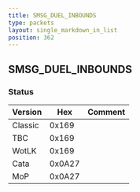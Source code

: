 ```yaml
---
title: SMSG_DUEL_INBOUNDS
type: packets
layout: single_markdown_in_list
position: 362
---
```


## SMSG_DUEL_INBOUNDS

### Status

Version    | Hex        | Comment
---------- | ---------- | ---------- 
Classic    | 0x169      | 
TBC        | 0x169      | 
WotLK      | 0x169      | 
Cata       | 0x0A27     | 
MoP        | 0x0A27     | 